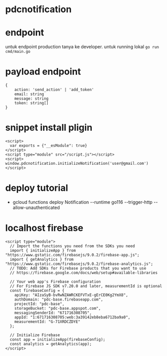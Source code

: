 # pdcnotification

# endpoint

untuk endpoint production tanya ke developer.
untuk running lokal
`go run cmd/main.go`

# payload endpoint
```
{
	action: 'send_action' | 'add_token'
	email: string
	message: string
	token: string[]
}
```

# snippet install pligin
```
<script>
  var exports = {"__esModule": true}
</script>
<script type="module" src="/script.js"></script>
<script>
window.pdcnotification.initializeNotification('user@gmail.com')
</script>
```


# deploy tutorial

- gcloud functions deploy Notification --runtime go116 --trigger-http --allow-unauthenticated



# localhost firebase
```
<script type="module">
  // Import the functions you need from the SDKs you need
  import { initializeApp } from "https://www.gstatic.com/firebasejs/9.0.2/firebase-app.js";
  import { getAnalytics } from "https://www.gstatic.com/firebasejs/9.0.2/firebase-analytics.js";
  // TODO: Add SDKs for Firebase products that you want to use
  // https://firebase.google.com/docs/web/setup#available-libraries

  // Your web app's Firebase configuration
  // For Firebase JS SDK v7.20.0 and later, measurementId is optional
  const firebaseConfig = {
    apiKey: "AIzaSyB-bvRwNZAWRCKEFVTxE-gErCE0Kg2YmX8",
    authDomain: "pdc-base.firebaseapp.com",
    projectId: "pdc-base",
    storageBucket: "pdc-base.appspot.com",
    messagingSenderId: "671716308705",
    appId: "1:671716308705:web:3a39142eb8eba6712ba9a0",
    measurementId: "G-71XRDCZDYE"
  };

  // Initialize Firebase
  const app = initializeApp(firebaseConfig);
  const analytics = getAnalytics(app);
</script>
```